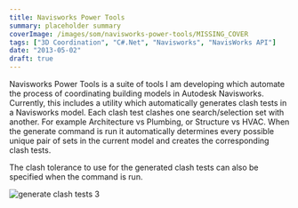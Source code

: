 ```yaml
---
title: Navisworks Power Tools
summary: placeholder summary
coverImage: /images/som/navisworks-power-tools/MISSING_COVER
tags: ["3D Coordination", "C#.Net", "Navisworks", "NavisWorks API"]
date: "2013-05-02"
draft: true
---
```


Navisworks Power Tools is a suite of tools I am developing which automate the process of coordinating building models in Autodesk Navisworks. Currently, this includes a utility which automatically generates clash tests in a Navisworks model. Each clash test clashes one search/selection set with another. For example Architecture vs Plumbing, or Structure vs HVAC. When the generate command is run it automatically determines every possible unique pair of sets in the current model and creates the corresponding clash tests.

The clash tolerance to use for the generated clash tests can also be specified when the command is run.

![generate clash tests 3](/images/som/navisworks-power-tools/generate-clash-tests-3.png)
